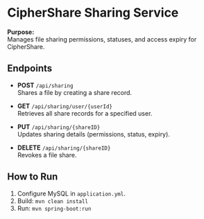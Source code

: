 # CipherShare Sharing Service

**Purpose:**  
Manages file sharing permissions, statuses, and access expiry for CipherShare.

## Endpoints

- **POST** `/api/sharing`  
  Shares a file by creating a share record.

- **GET** `/api/sharing/user/{userId}`  
  Retrieves all share records for a specified user.

- **PUT** `/api/sharing/{shareID}`  
  Updates sharing details (permissions, status, expiry).

- **DELETE** `/api/sharing/{shareID}`  
  Revokes a file share.

## How to Run

1. Configure MySQL in `application.yml`.
2. Build: `mvn clean install`
3. Run: `mvn spring-boot:run`
